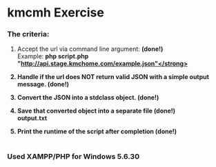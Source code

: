 
# kmcmh Exercise
  
<h3>The criteria:</h3>

1.	Accept the url via command line argument:  <strong>(done!)</strong><br />
    Example: <strong>php script.php "http://api.stage.kmchome.com/example.json"</strong><br />
2.	Handle if the url does NOT return valid JSON with a simple output message.<strong> (done!)</strong><br />
    
3.	Convert the JSON into a stdclass object. <strong> (done!)</strong><br />

4.	Save that converted object into a separate file <strong> (done!)</strong><br />
    <strong>output.txt</strong><br />

5.	Print the runtime of the script after completion <strong> (done!)</strong><br /><br />

<h3>Used XAMPP/PHP for Windows 5.6.30</h3>

